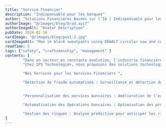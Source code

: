 ```yaml
---
title: "Service Financier"
description: "Indispensable pour les banques"
author: "Solutions Financières Basées sur l’IA | Indispensable pour les banques"
authorImage: "@/images/blog/brad.avif"
authorImageAlt: "Avatar Description"
pubDate: 2024-02-10
cardImage: "@/images/blog/post-2.jpg"
cardImageAlt: "Man in black sweatpants using DEWALT circular saw and cutting a wood plank"
readTime: 5
tags: ["safety", "craftsmanship", "management" ]
contents: [
        "Dans un secteur en constante évolution, l'industrie financière doit relever des défis complexes, notamment en matière de gestion des données, de sécurité et de conformité.",
        "Chez IPS Technologies, nous proposons des solutions technologiques avancées, adaptées aux besoins spécifiques des acteurs financiers. Grâce à l'automatisation, à l'analyse prédictive et à une gestion optimisée des données, nous vous aidons à améliorer l'efficacité opérationnelle, à réduire les risques et à offrir des services de qualité à vos clients tout en garantissant la conformité et la sécurité des transactions.",

        "Nos Services pour les Services Financiers ",

        "Détection de fraude automatisée : Surveillance et détection des transactions frauduleuses en temps réel.",

        
        "Personnalisation des services bancaires : Amélioration de l’expérience client grâce à l’IA.",

        "Automatisation des Opérations bancaires : Optimisation des processus critiques pour réduire les coûts et les erreurs humaines.",

        "Gestion des risques : Analyse prédictive pour anticiper les risques financiers.",
]     
---
```

